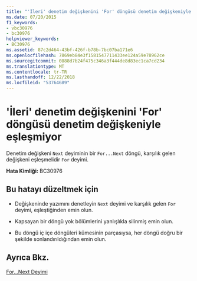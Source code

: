 ```yaml
---
title: "'İleri' denetim değişkenini 'For' döngüsü denetim değişkeniyle eşleşmiyor"
ms.date: 07/20/2015
f1_keywords:
- vbc30976
- bc30976
helpviewer_keywords:
- BC30976
ms.assetid: 87c2d464-43bf-426f-b78b-7bc07ba171e6
ms.openlocfilehash: 7869eb84e3f1581547711433ee124a59e78962ce
ms.sourcegitcommit: 0888d7b24f475c346a3f444de8d83ec1ca7cd234
ms.translationtype: MT
ms.contentlocale: tr-TR
ms.lasthandoff: 12/22/2018
ms.locfileid: "53764689"
---
```

# <a name="next-control-variable-does-not-match-for-loop-control-variable"></a>'İleri' denetim değişkenini 'For' döngüsü denetim değişkeniyle eşleşmiyor
Denetim değişkeni `Next` deyiminin bir `For...Next` döngü, karşılık gelen değişkeni eşleşmelidir `For` deyimi.  
  
 **Hata Kimliği:** BC30976  
  
## <a name="to-correct-this-error"></a>Bu hatayı düzeltmek için  
  
-   Değişkeninde yazımını denetleyin `Next` deyimi ve karşılık gelen `For` deyimi, eşleştiğinden emin olun.  
  
-   Kapsayan bir döngü yok bölümlerini yanlışlıkla silinmiş emin olun.  
  
-   Bu döngü iç içe döngüleri kümesinin parçasıysa, her döngü doğru bir şekilde sonlandırıldığından emin olun.  
  
## <a name="see-also"></a>Ayrıca Bkz.  
 [For...Next Deyimi](../../visual-basic/language-reference/statements/for-next-statement.md)
